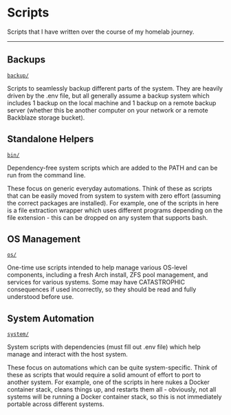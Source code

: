# Scripts

Scripts that I have written over the course of my homelab journey.

---

## Backups
[`backup/`](backup/)

Scripts to seamlessly backup different parts of the system.
They are heavily driven by the .env file, but all generally assume a backup system which includes 1 backup on the local machine and 1 backup on a remote backup server (whether this be another computer on your network or a remote Backblaze storage bucket).




## Standalone Helpers
[`bin/`](bin/)

Dependency-free system scripts which are added to the PATH and can be run from the command line.

These focus on generic everyday automations.
Think of these as scripts that can be easily moved from system to system with zero effort (assuming the correct packages are installed).
For example, one of the scripts in here is a file extraction wrapper which uses different programs depending on the file extension - this can be dropped on any system that supports bash.




## OS Management
[`os/`](os/)

One-time use scripts intended to help manage various OS-level components, including a fresh Arch install, ZFS pool management, and services for various systems.
Some may have CATASTROPHIC consequences if used incorrectly, so they should be read and fully understood before use.




## System Automation
[`system/`](system/)

System scripts with dependencies (must fill out .env file) which help manage and interact with the host system.

These focus on automations which can be quite system-specific.
Think of these as scripts that would require a solid amount of effort to port to another system.
For example, one of the scripts in here nukes a Docker container stack, cleans things up, and restarts them all - obviously, not all systems will be running a Docker container stack, so this is not immediately portable across different systems.
